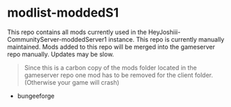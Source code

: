 # modlist-moddedS1

This repo contains all mods currently used in the HeyJoshiii-CommunityServer-moddedServer1 instance.
This repo is currently manually maintained. Mods added to this repo will be merged into the gameserver repo manually. Updates may be slow.

> Since this is a carbon copy of the mods folder located in the gameserver repo one mod has to be removed for the client folder. (Otherwise your game will crash)

- bungeeforge
